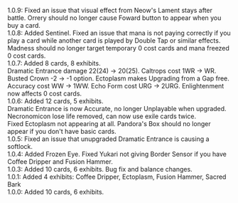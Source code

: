 1.0.9: Fixed an issue that visual effect from Neow's Lament stays after battle. Orrery should no longer cause Foward button to appear when you buy a card.  
1.0.8: Added Sentinel. Fixed an issue that mana is not paying correctly if you play a card while another card is played by Double Tap or similar effects.  
Madness should no longer target temporary 0 cost cards and mana freezed 0 cost cards.  
1.0.7: Added 8 cards, 8 exhibits.  
Dramatic Entrance damage 22(24) -> 20(25). Caltrops cost 1WR -> WR. Busted Crown -2 -> -1 option. Ectoplasm makes Upgrading from a Gap free.  
Accuracy cost WW -> 1WW. Echo Form cost URG -> 2URG. Enlightenment now affects 0 cost cards.  
1.0.6: Added 12 cards, 5 exhibits.  
Dramatic Entrance is now Accurate, no longer Unplayable when upgraded. Necronomicon lose life removed, can now use exile cards twice.  
Fixed Ectoplasm not appearing at all. Pandora's Box should no longer appear if you don't have basic cards.  
1.0.5: Fixed an issue that unupgraded Dramatic Entrance is causing a softlock.  
1.0.4: Added Frozen Eye. Fixed Yukari not giving Border Sensor if you have Coffee Dripper and Fusion Hammer.  
1.0.3: Added 10 cards, 6 exhibits. Bug fix and balance changes.  
1.0.1: Added 4 exhibits: Coffee Dripper, Ectoplasm, Fusion Hammer, Sacred Bark  
1.0.0: Added 10 cards, 6 exhibits.